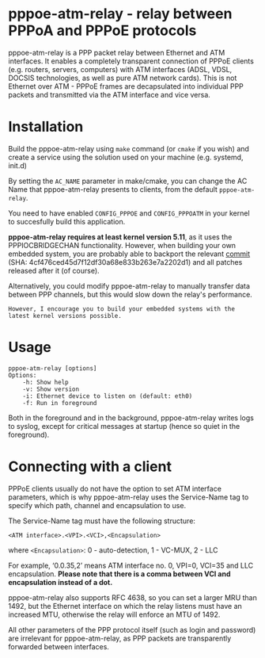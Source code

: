# pppoe-atm-relay - relay between PPPoA and PPPoE protocols

pppoe-atm-relay is a PPP packet relay between Ethernet and ATM interfaces. It enables a completely transparent connection of PPPoE clients (e.g. routers, servers, computers) with ATM interfaces (ADSL, VDSL, DOCSIS technologies, as well as pure ATM network cards). This is not Ethernet over ATM - PPPoE frames are decapsulated into individual PPP packets and transmitted via the ATM interface and vice versa.

# Installation

Build the pppoe-atm-relay using `make` command (or `cmake` if you wish) and create a service using the solution used on your machine (e.g. systemd, init.d)

By setting the `AC_NAME` parameter in make/cmake, you can change the AC Name that pppoe-atm-relay presents to clients, from the default `pppoe-atm-relay`.

You need to have enabled `CONFIG_PPPOE` and `CONFIG_PPPOATM` in your kernel to succesfully build this application.  

**pppoe-atm-relay requires at least kernel version 5.11**, as it uses the PPPIOCBRIDGECHAN functionality. However, when building your own embedded system, you are probably able to backport the relevant [commit](https://git.kernel.org/pub/scm/linux/kernel/git/torvalds/linux.git/commit/?id=4cf476ced45d7f12df30a68e833b263e7a2202d1) (SHA: 4cf476ced45d7f12df30a68e833b263e7a2202d1) and all patches released after it (of course).

Alternatively, you could modify pppoe-atm-relay to manually transfer data between PPP channels, but this would slow down the relay's performance.

`However, I encourage you to build your embedded systems with the latest kernel versions possible.`

# Usage
```
pppoe-atm-relay [options]
Options:
    -h: Show help
    -v: Show version
    -i: Ethernet device to listen on (default: eth0)
    -f: Run in foreground
```

Both in the foreground and in the background, pppoe-atm-relay writes logs to syslog, except for critical messages at startup (hence so quiet in the foreground).

# Connecting with a client

PPPoE clients usually do not have the option to set ATM interface parameters, which is why pppoe-atm-relay uses the Service-Name tag to specify which path, channel and encapsulation to use.

The Service-Name tag must have the following structure:

`<ATM interface>.<VPI>.<VCI>,<Encapsulation>`

where `<Encapsulation>`: 0 - auto-detection, 1 - VC-MUX, 2 - LLC

For example, ‘0.0.35,2’ means ATM interface no. 0, VPI=0, VCI=35 and LLC encapsulation. **Please note that there is a comma between VCI and encapsulation instead of a dot.**

pppoe-atm-relay also supports RFC 4638, so you can set a larger MRU than 1492, but the Ethernet interface on which the relay listens must have an increased MTU, otherwise the relay will enforce an MTU of 1492.

All other parameters of the PPP protocol itself (such as login and password) are irrelevant for pppoe-atm-relay, as PPP packets are transparently forwarded between interfaces.